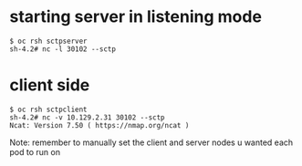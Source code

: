# starting server in listening mode

```shell
$ oc rsh sctpserver
sh-4.2# nc -l 30102 --sctp
```

# client side

```shell
$ oc rsh sctpclient
sh-4.2# nc -v 10.129.2.31 30102 --sctp
Ncat: Version 7.50 ( https://nmap.org/ncat )
```

Note:
remember to manually set the client and server nodes u wanted each pod to run on


